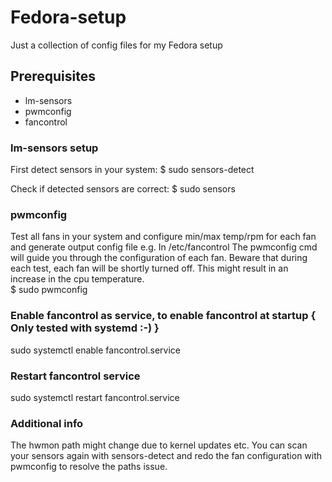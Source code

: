 # Fedora-setup
Just a collection of config files for my Fedora setup

## Prerequisites
* lm-sensors
* pwmconfig
* fancontrol

### lm-sensors setup
First detect sensors in your system:
$ sudo sensors-detect

Check if detected sensors are correct:
$ sudo sensors

### pwmconfig
Test all fans in your system and configure min/max temp/rpm for each fan and generate output config file e.g. In /etc/fancontrol
The pwmconfig cmd will guide you through the configuration of each fan. Beware that during each test, each fan will be shortly turned off. 
This might result in an increase in the cpu temperature.  
$ sudo pwmconfig

### Enable fancontrol as service, to enable fancontrol at startup { Only tested with systemd :-) }
sudo systemctl enable fancontrol.service

### Restart fancontrol service
sudo systemctl restart fancontrol.service

### Additional info
The hwmon path might change due to kernel updates etc.
You can scan your sensors again with sensors-detect and redo the fan configuration with pwmconfig to resolve the paths issue.
